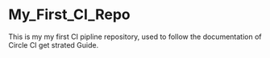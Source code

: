 # My_First_CI_Repo
This is my my first CI pipline repository, used to follow the documentation of Circle CI get strated Guide.
